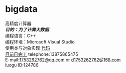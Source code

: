 # bigdata  
高精度计算器  
***目的：为了计算大数据***  
编程语言：C++  
编程环境：Microsoft Visual Studio  
使用类与对象实现 [代码](https://github.com/1753262762/bigdata/blob/master/main.md)  
[目前已完工](https://github.com/1753262762/bigdata/tree/master/%E9%A1%B9%E7%9B%AE)
telephone:13875865475           
E-mail:1753262762@qq.com or d1753262762@168.com    
luogu ID:124786  
